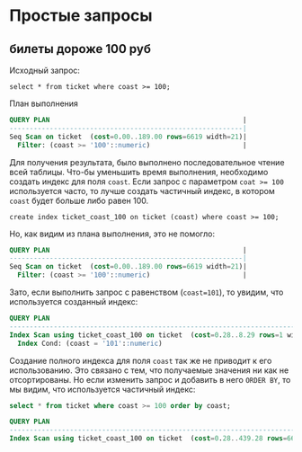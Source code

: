 # Простые запросы

## билеты дороже 100 руб

Исходный запрос:
````postgresql
select * from ticket where coast >= 100;
````

План выполнения
````sql
QUERY PLAN                                                |
----------------------------------------------------------|
Seq Scan on ticket  (cost=0.00..189.00 rows=6619 width=21)|
  Filter: (coast >= '100'::numeric)                       |
````

Для получения результата, было выполнено последовательное чтение всей таблицы.
Что-бы уменьшить время выполнения, необходимо создать индекс для поля `coast`. 
Если запрос с параметром `coat >= 100` используется часто, то лучше создать частичный индекс, в котором `coast` будет больше либо равен 100.

````postgresql
create index ticket_coast_100 on ticket (coast) where coast >= 100;
```` 

Но, как видим из плана выполнения, это не помогло:
````sql
QUERY PLAN                                                |
----------------------------------------------------------|
Seq Scan on ticket  (cost=0.00..189.00 rows=6619 width=21)|
  Filter: (coast >= '100'::numeric)                       |
````
Зато, если выполнить запрос с равенством (`coast=101`), то увидим, что используется созданный индекс:
````sql
QUERY PLAN                                                                    |
------------------------------------------------------------------------------|
Index Scan using ticket_coast_100 on ticket  (cost=0.28..8.29 rows=1 width=21)|
  Index Cond: (coast = '101'::numeric)                                        |
````
Создание полного индекса для поля `coast` так же не приводит к его использованию.
Это связано с тем, что получаемые значения ни как не отсортированы.
Но если изменить запрос и добавить в него `ORDER BY`, то мы видим, что используется частичный индекс:
````sql
select * from ticket where coast >= 100 order by coast;

QUERY PLAN                                                                         |
-----------------------------------------------------------------------------------|
Index Scan using ticket_coast_100 on ticket  (cost=0.28..439.28 rows=6619 width=21)|
````